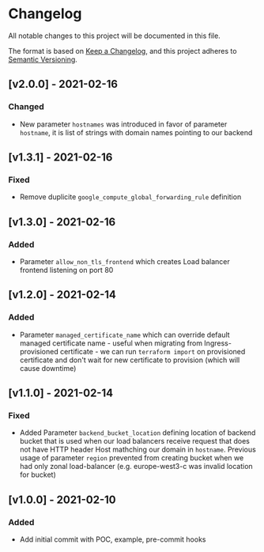 # Changelog
All notable changes to this project will be documented in this file.

The format is based on [Keep a Changelog](https://keepachangelog.com/en/1.0.0/),
and this project adheres to [Semantic Versioning](https://semver.org/spec/v2.0.0.html).

## [v2.0.0] - 2021-02-16
### Changed
- New parameter `hostnames` was introduced in favor of parameter `hostname`, it is list of strings with domain names pointing to our backend

## [v1.3.1] - 2021-02-16
### Fixed
- Remove duplicite `google_compute_global_forwarding_rule` definition

## [v1.3.0] - 2021-02-16
### Added
- Parameter `allow_non_tls_frontend` which creates Load balancer frontend listening on port 80

## [v1.2.0] - 2021-02-14
### Added
- Parameter `managed_certificate_name` which can override default managed certificate name - useful when migrating from Ingress-provisioned
certificate - we can run `terraform import` on provisioned certificate and don't wait for new certificate to provision (which will cause downtime)

## [v1.1.0] - 2021-02-14
### Fixed
- Added Parameter `backend_bucket_location` defining location of backend bucket that is used when our load balancers receive request that 
does not have HTTP header Host mathching our domain in `hostname`. Previous usage of parameter `region` prevented from creating bucket when
we had only zonal load-balancer (e.g. europe-west3-c was invalid location for bucket)

## [v1.0.0] - 2021-02-10
### Added
- Add initial commit with POC, example, pre-commit hooks
